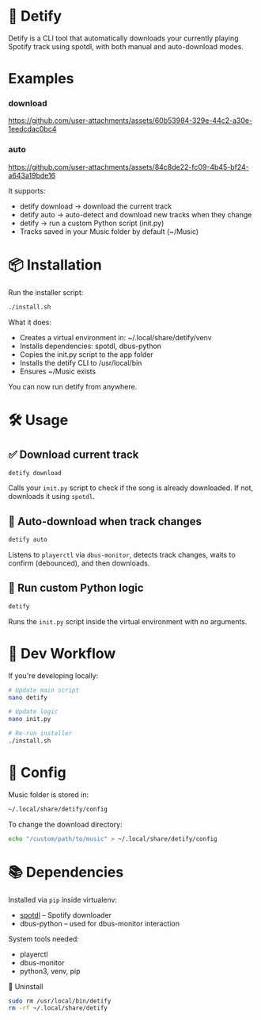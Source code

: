 # 📀 Detify

Detify is a CLI tool that automatically downloads your currently playing Spotify track using spotdl, with both manual and auto-download modes.

# Examples

### download


https://github.com/user-attachments/assets/60b53984-329e-44c2-a30e-1eedcdac0bc4



### auto



https://github.com/user-attachments/assets/84c8de22-fc09-4b45-bf24-a643a19bde16


It supports:

- detify download → download the current track
- detify auto → auto-detect and download new tracks when they change
- detify → run a custom Python script (init.py)
- Tracks saved in your Music folder by default (~/Music)

# 📦 Installation

Run the installer script:

```bash
./install.sh
```

What it does:

- Creates a virtual environment in: ~/.local/share/detify/venv
- Installs dependencies: spotdl, dbus-python
- Copies the init.py script to the app folder
- Installs the detify CLI to /usr/local/bin
- Ensures ~/Music exists

You can now run detify from anywhere.

# 🛠 Usage

## ✅ Download current track

```bash
detify download
```

Calls your `init.py` script to check if the song is already downloaded. If not, downloads it using `spotdl`.

## 🔄 Auto-download when track changes

```bash
detify auto
```

Listens to `playerctl` via `dbus-monitor`, detects track changes, waits to confirm (debounced), and then downloads.

## 🐍 Run custom Python logic

```bash
detify
```

Runs the `init.py` script inside the virtual environment with no arguments.

# 🧪 Dev Workflow

If you're developing locally:

```bash
# Update main script
nano detify

# Update logic
nano init.py

# Re-run installer
./install.sh
```

# 📝 Config

Music folder is stored in:

```bash
~/.local/share/detify/config
```

To change the download directory:

```bash
echo "/custom/path/to/music" > ~/.local/share/detify/config
```

# 📚 Dependencies

Installed via `pip` inside virtualenv:

- [spotdl](https://github.com/spotDL/spotify-downloader) – Spotify downloader
- dbus-python – used for dbus-monitor interaction

System tools needed:

- playerctl
- dbus-monitor
- python3, venv, pip

🧹 Uninstall

```bash
sudo rm /usr/local/bin/detify
rm -rf ~/.local/share/detify
```
